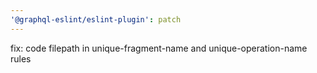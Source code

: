```yaml
---
'@graphql-eslint/eslint-plugin': patch
---
```


fix: code filepath in unique-fragment-name and unique-operation-name rules
